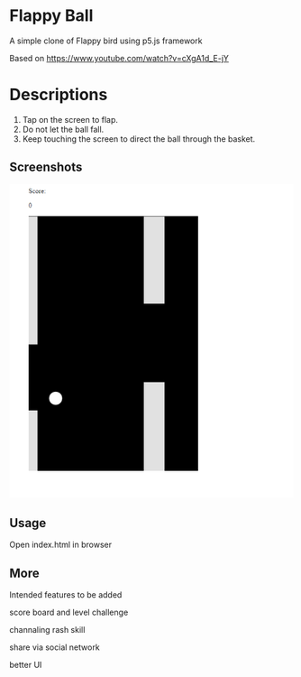 # Flappy Ball
A simple clone of Flappy bird using p5.js framework

Based on https://www.youtube.com/watch?v=cXgA1d_E-jY

# Descriptions
1. Tap on the screen to flap.
2. Do not let the ball fall.
3. Keep touching the screen to direct the ball through the basket.

## Screenshots
![gameplay](/imgs/1.PNG)

## Usage
Open index.html in browser

## More
Intended features to be added

score board and level challenge

channaling rash skill

share via social network

better UI
